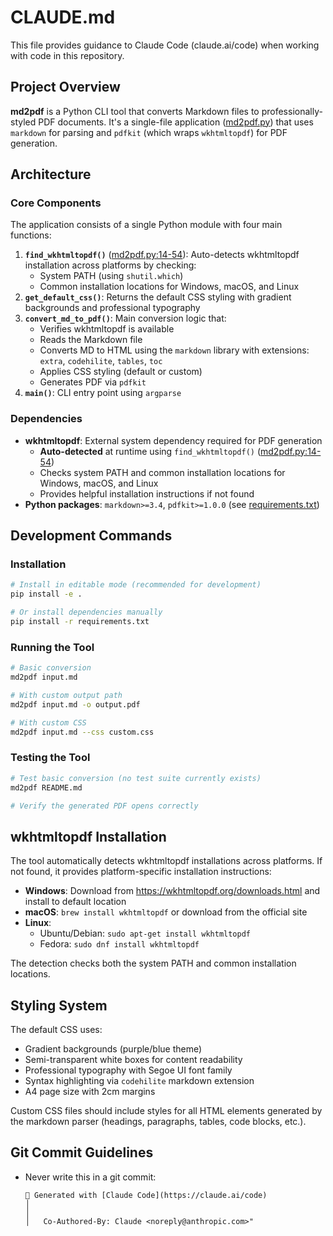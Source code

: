 # CLAUDE.md

This file provides guidance to Claude Code (claude.ai/code) when working with code in this repository.

## Project Overview

**md2pdf** is a Python CLI tool that converts Markdown files to professionally-styled PDF documents. It's a single-file application ([md2pdf.py](md2pdf.py)) that uses `markdown` for parsing and `pdfkit` (which wraps `wkhtmltopdf`) for PDF generation.

## Architecture

### Core Components

The application consists of a single Python module with four main functions:

1. **`find_wkhtmltopdf()`** ([md2pdf.py:14-54](md2pdf.py#L14-L54)): Auto-detects wkhtmltopdf installation across platforms by checking:
   - System PATH (using `shutil.which`)
   - Common installation locations for Windows, macOS, and Linux
2. **`get_default_css()`**: Returns the default CSS styling with gradient backgrounds and professional typography
3. **`convert_md_to_pdf()`**: Main conversion logic that:
   - Verifies wkhtmltopdf is available
   - Reads the Markdown file
   - Converts MD to HTML using the `markdown` library with extensions: `extra`, `codehilite`, `tables`, `toc`
   - Applies CSS styling (default or custom)
   - Generates PDF via `pdfkit`
4. **`main()`**: CLI entry point using `argparse`

### Dependencies

- **wkhtmltopdf**: External system dependency required for PDF generation
  - **Auto-detected** at runtime using `find_wkhtmltopdf()` ([md2pdf.py:14-54](md2pdf.py#L14-L54))
  - Checks system PATH and common installation locations for Windows, macOS, and Linux
  - Provides helpful installation instructions if not found
- **Python packages**: `markdown>=3.4`, `pdfkit>=1.0.0` (see [requirements.txt](requirements.txt))

## Development Commands

### Installation

```bash
# Install in editable mode (recommended for development)
pip install -e .

# Or install dependencies manually
pip install -r requirements.txt
```

### Running the Tool

```bash
# Basic conversion
md2pdf input.md

# With custom output path
md2pdf input.md -o output.pdf

# With custom CSS
md2pdf input.md --css custom.css
```

### Testing the Tool

```bash
# Test basic conversion (no test suite currently exists)
md2pdf README.md

# Verify the generated PDF opens correctly
```

## wkhtmltopdf Installation

The tool automatically detects wkhtmltopdf installations across platforms. If not found, it provides platform-specific installation instructions:

- **Windows**: Download from https://wkhtmltopdf.org/downloads.html and install to default location
- **macOS**: `brew install wkhtmltopdf` or download from the official site
- **Linux**:
  - Ubuntu/Debian: `sudo apt-get install wkhtmltopdf`
  - Fedora: `sudo dnf install wkhtmltopdf`

The detection checks both the system PATH and common installation locations.

## Styling System

The default CSS uses:
- Gradient backgrounds (purple/blue theme)
- Semi-transparent white boxes for content readability
- Professional typography with Segoe UI font family
- Syntax highlighting via `codehilite` markdown extension
- A4 page size with 2cm margins

Custom CSS files should include styles for all HTML elements generated by the markdown parser (headings, paragraphs, tables, code blocks, etc.).

## Git Commit Guidelines

- Never write this in a git commit:
  ```
  🤖 Generated with [Claude Code](https://claude.ai/code)              │
  │
  │   Co-Authored-By: Claude <noreply@anthropic.com>"
  ```
